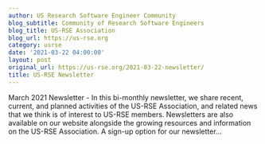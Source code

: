 ```yaml
---
author: US Research Software Engineer Community
blog_subtitle: Community of Research Software Engineers
blog_title: US-RSE Association
blog_url: https://us-rse.org
category: usrse
date: '2021-03-22 04:00:00'
layout: post
original_url: https://us-rse.org/2021-03-22-newsletter/
title: US-RSE Newsletter
---
```


March 2021 Newsletter - 
          In this bi-monthly newsletter, we share recent, current, and planned activities of the US-RSE Association, and related news that we think is of interest to US-RSE members. Newsletters are also available on our website alongside the growing resources and information on the US-RSE Association. A sign-up option for our newsletter...